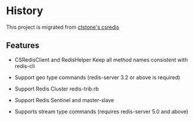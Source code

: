 # History
This project is migrated from [ctstone's csredis](https://github.com/ctstone/csredis)

## Features

- CSRedisClient and RedisHelper Keep all method names consistent with redis-cli

- Support geo type commands (redis-server 3.2 or above is required)

- Support Redis Cluster redis-trib.rb

- Support Redis Sentinel and master-slave

- Supports stream type commands (requires redis-server 5.0 and above)



